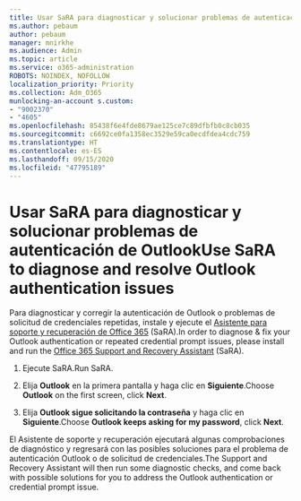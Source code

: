```yaml
---
title: Usar SaRA para diagnosticar y solucionar problemas de autenticación de Outlook
ms.author: pebaum
author: pebaum
manager: mnirkhe
ms.audience: Admin
ms.topic: article
ms.service: o365-administration
ROBOTS: NOINDEX, NOFOLLOW
localization_priority: Priority
ms.collection: Adm_O365
munlocking-an-account s.custom:
- "9002370"
- "4605"
ms.openlocfilehash: 85438f6e4fde8679ae125ce7c89dfbfb0c8cb035
ms.sourcegitcommit: c6692ce0fa1358ec3529e59ca0ecdfdea4cdc759
ms.translationtype: HT
ms.contentlocale: es-ES
ms.lasthandoff: 09/15/2020
ms.locfileid: "47795189"
---
```

# <a name="use-sara-to-diagnose-and-resolve-outlook-authentication-issues"></a><span data-ttu-id="67534-102">Usar SaRA para diagnosticar y solucionar problemas de autenticación de Outlook</span><span class="sxs-lookup"><span data-stu-id="67534-102">Use SaRA to diagnose and resolve Outlook authentication issues</span></span>

<span data-ttu-id="67534-103">Para diagnosticar y corregir la autenticación de Outlook o problemas de solicitud de credenciales repetidas, instale y ejecute el [Asistente para soporte y recuperación de Office 365](https://diagnostics.office.com/#/) (SaRA).</span><span class="sxs-lookup"><span data-stu-id="67534-103">In order to diagnose & fix your Outlook authentication or repeated credential prompt issues, please install and run the [Office 365 Support and Recovery Assistant](https://diagnostics.office.com/#/) (SaRA).</span></span>

1. <span data-ttu-id="67534-104">Ejecute SaRA.</span><span class="sxs-lookup"><span data-stu-id="67534-104">Run SaRA.</span></span>

2. <span data-ttu-id="67534-105">Elija **Outlook** en la primera pantalla y haga clic en **Siguiente**.</span><span class="sxs-lookup"><span data-stu-id="67534-105">Choose **Outlook** on the first screen, click **Next**.</span></span>

3. <span data-ttu-id="67534-106">Elija **Outlook sigue solicitando la contraseña** y haga clic en **Siguiente**.</span><span class="sxs-lookup"><span data-stu-id="67534-106">Choose **Outlook keeps asking for my password**, click **Next**.</span></span>

<span data-ttu-id="67534-107">El Asistente de soporte y recuperación ejecutará algunas comprobaciones de diagnóstico y regresará con las posibles soluciones para el problema de autenticación Outlook o de solicitud de credenciales.</span><span class="sxs-lookup"><span data-stu-id="67534-107">The Support and Recovery Assistant will then run some diagnostic checks, and come back with possible solutions for you to address the Outlook authentication or credential prompt issue.</span></span>
